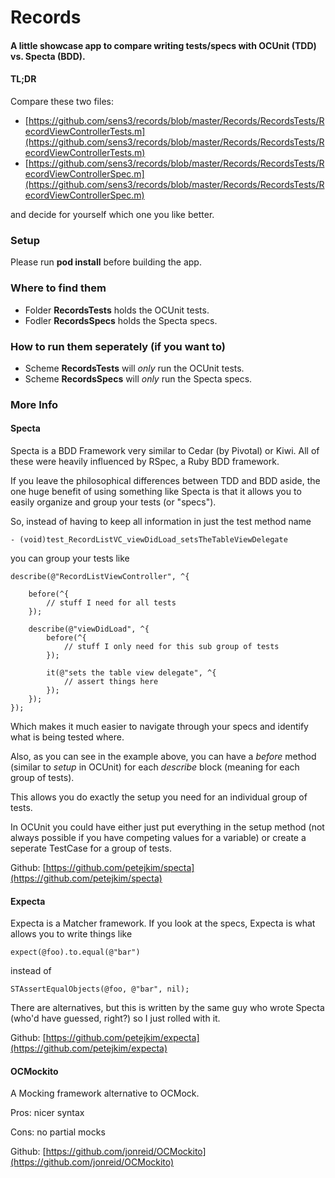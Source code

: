 Records
==
#### A little showcase app to compare writing tests/specs with OCUnit (TDD) vs. Specta (BDD).

#### TL;DR

Compare these two files:

* [https://github.com/sens3/records/blob/master/Records/RecordsTests/RecordViewControllerTests.m](https://github.com/sens3/records/blob/master/Records/RecordsTests/RecordViewControllerTests.m)
* [https://github.com/sens3/records/blob/master/Records/RecordsTests/RecordViewControllerSpec.m](https://github.com/sens3/records/blob/master/Records/RecordsTests/RecordViewControllerSpec.m)

and decide for yourself which one you like better.


### Setup

Please run __pod install__ before building the app.

### Where to find them

* Folder __RecordsTests__ holds the OCUnit tests.
* Fodler __RecordsSpecs__ holds the Specta specs.

### How to run them seperately (if you want to)

* Scheme __RecordsTests__ will _only_ run the OCUnit tests.
* Scheme __RecordsSpecs__ will _only_ run the Specta specs.

### More Info

#### Specta

Specta is a BDD Framework very similar to Cedar (by Pivotal) or Kiwi. All of these were heavily influenced by RSpec, a Ruby BDD framework.

If you leave the philosophical differences between TDD and BDD aside, the one huge benefit of using something like Specta is that it allows you to easily organize and group your tests (or "specs"). 

So, instead of having to keep all information in just the test method name

	- (void)test_RecordListVC_viewDidLoad_setsTheTableViewDelegate
	
you can group your tests like

	describe(@"RecordListViewController", ^{
	    
	    before(^{
	    	// stuff I need for all tests
	    });
	    
	    describe(@"viewDidLoad", ^{
        	before(^{
	    		// stuff I only need for this sub group of tests
	    	});
	    	
        	it(@"sets the table view delegate", ^{
            	// assert things here
        	});
        });
    });    	

Which makes it much easier to navigate through your specs and identify what is being tested where. 

Also, as you can see in the example above, you can have a _before_ method (similar to _setup_ in OCUnit) for each _describe_ block (meaning for each group of tests).

This allows you do exactly the setup you need for an individual group of tests.

In OCUnit you could have either just put everything in the setup method (not always possible if you have competing values for a variable) or create a seperate TestCase for a group of tests.

Github: [https://github.com/petejkim/specta](https://github.com/petejkim/specta)

#### Expecta

Expecta is a Matcher framework. If you look at the specs, Expecta is what allows you to write things like 
		
	expect(@foo).to.equal(@"bar")

instead of
	
	STAssertEqualObjects(@foo, @"bar", nil);
		
There are alternatives, but this is written by the same guy who wrote Specta (who'd have guessed, right?) so I just rolled with it.    

Github: [https://github.com/petejkim/expecta](https://github.com/petejkim/expecta)

#### OCMockito

A Mocking framework alternative to OCMock.

Pros: nicer syntax

Cons: no partial mocks

Github: [https://github.com/jonreid/OCMockito](https://github.com/jonreid/OCMockito)


